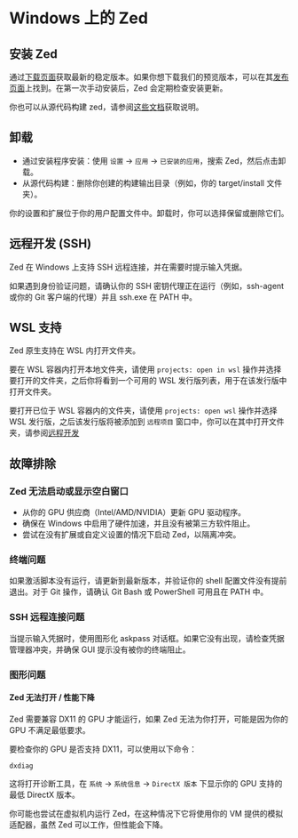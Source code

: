# Windows 上的 Zed

## 安装 Zed

通过[下载页面](https://zed.dev/download)获取最新的稳定版本。如果你想下载我们的预览版本，可以在其[发布页面](https://zed.dev/releases/preview)上找到。在第一次手动安装后，Zed 会定期检查安装更新。

你也可以从源代码构建 zed，请参阅[这些文档](https://zed.dev/docs/development/windows)获取说明。

## 卸载

- 通过安装程序安装：使用 `设置` → `应用` → `已安装的应用`，搜索 Zed，然后点击卸载。
- 从源代码构建：删除你创建的构建输出目录（例如，你的 target/install 文件夹）。

你的设置和扩展位于你的用户配置文件中。卸载时，你可以选择保留或删除它们。

## 远程开发 (SSH)

Zed 在 Windows 上支持 SSH 远程连接，并在需要时提示输入凭据。

如果遇到身份验证问题，请确认你的 SSH 密钥代理正在运行（例如，ssh-agent 或你的 Git 客户端的代理）并且 ssh.exe 在 PATH 中。

## WSL 支持

Zed 原生支持在 WSL 内打开文件夹。

要在 WSL 容器内打开本地文件夹，请使用 `projects: open in wsl` 操作并选择要打开的文件夹，之后你将看到一个可用的 WSL 发行版列表，用于在该发行版中打开文件夹。

要打开已位于 WSL 容器内的文件夹，请使用 `projects: open wsl` 操作并选择 WSL 发行版，之后该发行版将被添加到 `远程项目` 窗口中，你可以在其中打开文件夹，请参阅[远程开发](./remote-development.md)

## 故障排除

### Zed 无法启动或显示空白窗口

- 从你的 GPU 供应商（Intel/AMD/NVIDIA）更新 GPU 驱动程序。
- 确保在 Windows 中启用了硬件加速，并且没有被第三方软件阻止。
- 尝试在没有扩展或自定义设置的情况下启动 Zed，以隔离冲突。

### 终端问题

如果激活脚本没有运行，请更新到最新版本，并验证你的 shell 配置文件没有提前退出。对于 Git 操作，请确认 Git Bash 或 PowerShell 可用且在 PATH 中。

### SSH 远程连接问题

当提示输入凭据时，使用图形化 askpass 对话框。如果它没有出现，请检查凭据管理器冲突，并确保 GUI 提示没有被你的终端阻止。

### 图形问题

#### Zed 无法打开 / 性能下降

Zed 需要兼容 DX11 的 GPU 才能运行，如果 Zed 无法为你打开，可能是因为你的 GPU 不满足最低要求。

要检查你的 GPU 是否支持 DX11，可以使用以下命令：

```
dxdiag
```

这将打开诊断工具，在 `系统` → `系统信息` → `DirectX 版本` 下显示你的 GPU 支持的最低 DirectX 版本。

你可能也尝试在虚拟机内运行 Zed，在这种情况下它将使用你的 VM 提供的模拟适配器，虽然 Zed 可以工作，但性能会下降。
